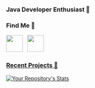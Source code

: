 ### Java Developer Enthusiast 👋

### Find Me 🤝

<p align="left">
<a href="https://github.com/EndritUshe" target="_blank" rel="noreferrer"><picture><source media="(prefers-color-scheme: dark)" srcset="https://raw.githubusercontent.com/danielcranney/readme-generator/main/public/icons/socials/github-dark.svg"/><source media="(prefers-color-scheme: light)" srcset="https://raw.githubusercontent.com/danielcranney/readme-generator/main/public/icons/socials/github.svg"/><img src="https://raw.githubusercontent.com/danielcranney/readme-generator/main/public/icons/socials/github.svg" width="45" height="45"/></picture></a>&nbsp;&nbsp;&nbsp;<a href="https://www.linkedin.com/in/endrit-ushe/" target="_blank" rel="noreferrer"><img src="https://raw.githubusercontent.com/danielcranney/readme-generator/main/public/icons/socials/linkedin.svg" width="45" height="45" /></p>

### Recent Projects 🔰

<div width="100%" align="center"><a href="https://github.com/EndritUshe/front-menu-app" align="left"><img align="left" width="45%" /></a></div>


[![Your Repository's Stats](https://github-readme-stats.vercel.app/api/pin/?username=EndritUshe&repo=front-menu-app&&theme=tokyonight&custom_title_color=8A2BE2&custom_text_color=8A2BE2)](https://github.com/EndritUshe/front-menu-app)
